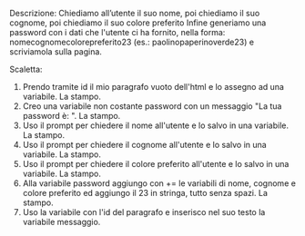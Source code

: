 Descrizione:
Chiediamo all’utente il suo nome,
poi chiediamo il suo cognome,
poi chiediamo il suo colore preferito
Infine generiamo una password con i dati che l'utente ci ha fornito, nella forma: nomecognomecolorepreferito23
(es.: paolinopaperinoverde23) e scriviamola sulla pagina.

Scaletta:

1. Prendo tramite id il mio paragrafo vuoto dell'html e lo assegno ad una variabile. La stampo.
2. Creo una variabile non costante password con un messaggio "La tua password è: ". La stampo.
3. Uso il prompt per chiedere il nome all'utente e lo salvo in una variabile. La stampo.
4. Uso il prompt per chiedere il cognome all'utente e lo salvo in una variabile. La stampo.
5. Uso il prompt per chiedere il colore preferito all'utente e lo salvo in una variabile. La stampo.
6. Alla variabile password aggiungo con += le variabili di nome, cognome e colore preferito ed aggiungo il 23 in stringa, tutto senza spazi. La stampo.
7. Uso la variabile con l'id del paragrafo e inserisco nel suo testo la variabile messaggio. 
